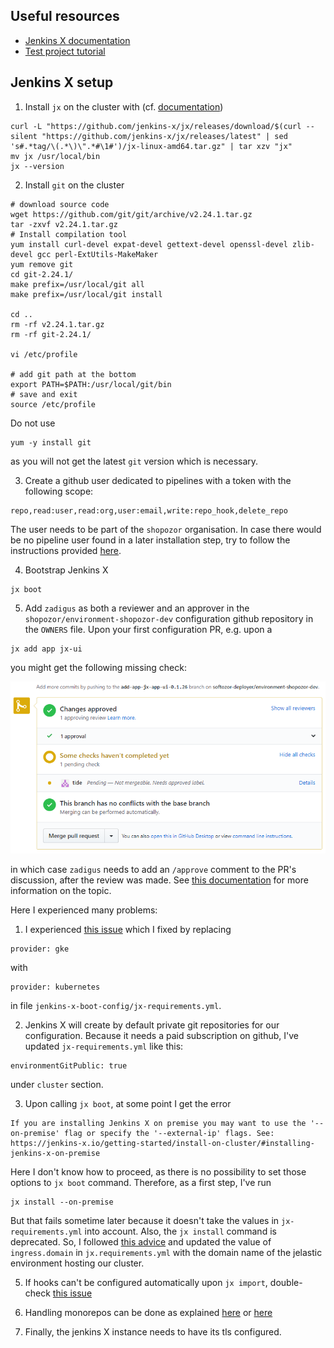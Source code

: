 ## Useful resources

* [Jenkins X documentation](jenkins-x.io)
* [Test project tutorial](https://blog.testproject.io/2019/10/29/continuous-deployment-with-kubernetes-and-jenkins-x/)

## Jenkins X setup

1. Install `jx` on the cluster with (cf. [documentation](https://jenkins-x.io/docs/getting-started/setup/install/#linux))
```
curl -L "https://github.com/jenkins-x/jx/releases/download/$(curl --silent "https://github.com/jenkins-x/jx/releases/latest" | sed 's#.*tag/\(.*\)\".*#\1#')/jx-linux-amd64.tar.gz" | tar xzv "jx"
mv jx /usr/local/bin
jx --version
```

2. Install `git` on the cluster
```
# download source code
wget https://github.com/git/git/archive/v2.24.1.tar.gz
tar -zxvf v2.24.1.tar.gz
# Install compilation tool
yum install curl-devel expat-devel gettext-devel openssl-devel zlib-devel gcc perl-ExtUtils-MakeMaker
yum remove git
cd git-2.24.1/
make prefix=/usr/local/git all
make prefix=/usr/local/git install

cd ..
rm -rf v2.24.1.tar.gz
rm -rf git-2.24.1/

vi /etc/profile

# add git path at the bottom
export PATH=$PATH:/usr/local/git/bin
# save and exit
source /etc/profile
```
Do not use
```
yum -y install git
```
as you will not get the latest `git` version which is necessary. 

3. Create a github user dedicated to pipelines with a token with the following scope: 
```
repo,read:user,read:org,user:email,write:repo_hook,delete_repo
```
The user needs to be part of the `shopozor` organisation. In case there would be no pipeline user found in a later installation step, try to follow the instructions provided [here](https://github.com/jenkins-x/jx/issues/1679).

4. Bootstrap Jenkins X
```
jx boot
```

5. Add `zadigus` as both a reviewer and an approver in the `shopozor/environment-shopozor-dev` configuration github repository in the `OWNERS` file. Upon your first configuration PR, e.g. upon a
```
jx add app jx-ui
```
you might get the following missing check:

![Not mergeable](tide-not-mergeable.png)

in which case `zadigus` needs to add an `/approve` comment to the PR's discussion, after the review was made. See [this documentation](https://github.com/kubernetes/test-infra/blob/master/prow/plugins/approve/approvers/README.md#lgtm-label) for more information on the topic.

Here I experienced many problems:

1. I experienced [this issue](https://github.com/jenkins-x/jx/issues/5418) which I fixed by replacing
```
provider: gke
```
with 
```
provider: kubernetes
```
in file `jenkins-x-boot-config/jx-requirements.yml`.

2. Jenkins X will create by default private git repositories for our configuration. Because it needs a paid subscription on github, I've updated `jx-requirements.yml` like this:
```
environmentGitPublic: true
```
under `cluster` section.

3. Upon calling `jx boot`, at some point I get the error
```
If you are installing Jenkins X on premise you may want to use the '--on-premise' flag or specify the '--external-ip' flags. See: https://jenkins-x.io/getting-started/install-on-cluster/#installing-jenkins-x-on-premise
```
Here I don't know how to proceed, as there is no possibility to set those options to `jx boot` command. Therefore, as a first step, I've run
```
jx install --on-premise
```
But that fails sometime later because it doesn't take the values in `jx-requirements.yml` into account. Also, the `jx install` command is deprecated. So, I followed [this advice](https://github.com/jenkins-x/jx/issues/5496) and updated the value of `ingress.domain` in `jx.requirements.yml` with the domain name of the jelastic environment hosting our cluster.

5. If hooks can't be configured automatically upon `jx import`, double-check [this issue](https://github.com/jenkins-x/jx/issues/370)

6. Handling monorepos can be done as explained [here](https://github.com/jenkins-x/jx/issues/822) or [here](https://jenkins-x.io/docs/using-jx/faq/#how-can-i-use-a-monorepo)

7. Finally, the jenkins X instance needs to have its tls configured.